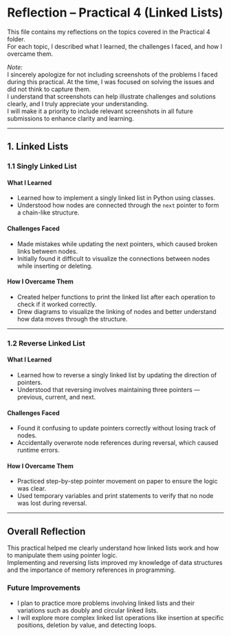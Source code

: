 # Reflection – Practical 4 (Linked Lists)

This file contains my reflections on the topics covered in the Practical 4 folder.  
For each topic, I described what I learned, the challenges I faced, and how I overcame them.

*Note:*  
I sincerely apologize for not including screenshots of the problems I faced during this practical. At the time, I was focused on solving the issues and did not think to capture them.  
I understand that screenshots can help illustrate challenges and solutions clearly, and I truly appreciate your understanding.  
I will make it a priority to include relevant screenshots in all future submissions to enhance clarity and learning.

---

## 1. Linked Lists

### 1.1 Singly Linked List
#### What I Learned
- Learned how to implement a singly linked list in Python using classes.  
- Understood how nodes are connected through the `next` pointer to form a chain-like structure.

#### Challenges Faced
- Made mistakes while updating the next pointers, which caused broken links between nodes.  
- Initially found it difficult to visualize the connections between nodes while inserting or deleting.

#### How I Overcame Them
- Created helper functions to print the linked list after each operation to check if it worked correctly.  
- Drew diagrams to visualize the linking of nodes and better understand how data moves through the structure.

---

### 1.2 Reverse Linked List
#### What I Learned
- Learned how to reverse a singly linked list by updating the direction of pointers.  
- Understood that reversing involves maintaining three pointers — previous, current, and next.

#### Challenges Faced
- Found it confusing to update pointers correctly without losing track of nodes.  
- Accidentally overwrote node references during reversal, which caused runtime errors.

#### How I Overcame Them
- Practiced step-by-step pointer movement on paper to ensure the logic was clear.  
- Used temporary variables and print statements to verify that no node was lost during reversal.

---

## Overall Reflection
This practical helped me clearly understand how linked lists work and how to manipulate them using pointer logic.  
Implementing and reversing lists improved my knowledge of data structures and the importance of memory references in programming.

### Future Improvements
- I plan to practice more problems involving linked lists and their variations such as doubly and circular linked lists.  
- I will explore more complex linked list operations like insertion at specific positions, deletion by value, and detecting loops.
